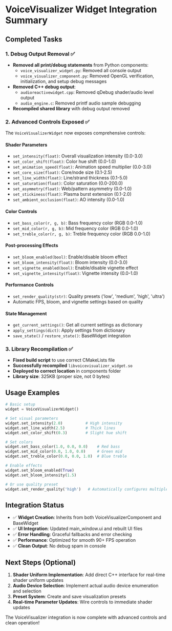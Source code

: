 # VoiceVisualizer Widget Integration Summary

## Completed Tasks

### 1. Debug Output Removal ✅
- **Removed all print/debug statements** from Python components:
  - `voice_visualizer_widget.py`: Removed all console output
  - `voice_visualizer_component.py`: Removed OpenGL verification, initialization, and setup debug messages
- **Removed C++ debug output**:
  - `audioreactivewidget.cpp`: Removed qDebug shader/audio level output
  - `audio_engine.c`: Removed printf audio sample debugging
- **Recompiled shared library** with debug output removed

### 2. Advanced Controls Exposed ✅
The `VoiceVisualizerWidget` now exposes comprehensive controls:

#### Shader Parameters
- `set_intensity(float)`: Overall visualization intensity (0.0-3.0)
- `set_color_shift(float)`: Color hue shift (0.0-1.0) 
- `set_animation_speed(float)`: Animation speed multiplier (0.0-3.0)
- `set_core_size(float)`: Core/node size (0.1-2.5)
- `set_line_width(float)`: Line/strand thickness (0.1-5.0)
- `set_saturation(float)`: Color saturation (0.0-200.0)
- `set_asymmetry(float)`: Web/pattern asymmetry (0.0-1.0)
- `set_stickiness(float)`: Plasma burst extension (0.1-2.0)
- `set_ambient_occlusion(float)`: AO intensity (0.0-1.0)

#### Color Controls
- `set_bass_color(r, g, b)`: Bass frequency color (RGB 0.0-1.0)
- `set_mid_color(r, g, b)`: Mid frequency color (RGB 0.0-1.0)
- `set_treble_color(r, g, b)`: Treble frequency color (RGB 0.0-1.0)

#### Post-processing Effects
- `set_bloom_enabled(bool)`: Enable/disable bloom effect
- `set_bloom_intensity(float)`: Bloom intensity (0.0-3.0)
- `set_vignette_enabled(bool)`: Enable/disable vignette effect
- `set_vignette_intensity(float)`: Vignette intensity (0.0-1.0)

#### Performance Controls
- `set_render_quality(str)`: Quality presets ('low', 'medium', 'high', 'ultra')
- Automatic FPS, bloom, and vignette settings based on quality

#### State Management
- `get_current_settings()`: Get all current settings as dictionary
- `apply_settings(dict)`: Apply settings from dictionary
- `save_state()` / `restore_state()`: BaseWidget integration

### 3. Library Recompilation ✅
- **Fixed build script** to use correct CMakeLists file
- **Successfully recompiled** `libvoicevisualizer_widget.so` 
- **Deployed to correct location** in components folder
- **Library size**: 325KB (proper size, not 0 bytes)

## Usage Examples

```python
# Basic setup
widget = VoiceVisualizerWidget()

# Set visual parameters
widget.set_intensity(2.0)          # High intensity
widget.set_line_width(2.5)         # Thick lines
widget.set_color_shift(0.3)        # Slight hue shift

# Set colors
widget.set_bass_color(1.0, 0.0, 0.0)    # Red bass
widget.set_mid_color(0.0, 1.0, 0.0)     # Green mid
widget.set_treble_color(0.0, 0.0, 1.0)  # Blue treble

# Enable effects
widget.set_bloom_enabled(True)
widget.set_bloom_intensity(1.5)

# Or use quality preset
widget.set_render_quality('high')   # Automatically configures multiple settings
```

## Integration Status
- ✅ **Widget Creation**: Inherits from both VoiceVisualizerComponent and BaseWidget
- ✅ **UI Integration**: Updated main_window.ui and rebuilt UI files
- ✅ **Error Handling**: Graceful fallbacks and error checking
- ✅ **Performance**: Optimized for smooth 90+ FPS operation
- ✅ **Clean Output**: No debug spam in console

## Next Steps (Optional)
1. **Shader Uniform Implementation**: Add direct C++ interface for real-time shader uniform updates
2. **Audio Device Selection**: Implement actual audio device enumeration and selection
3. **Preset System**: Create and save visualization presets
4. **Real-time Parameter Updates**: Wire controls to immediate shader updates

The VoiceVisualizer integration is now complete with advanced controls and clean operation!
